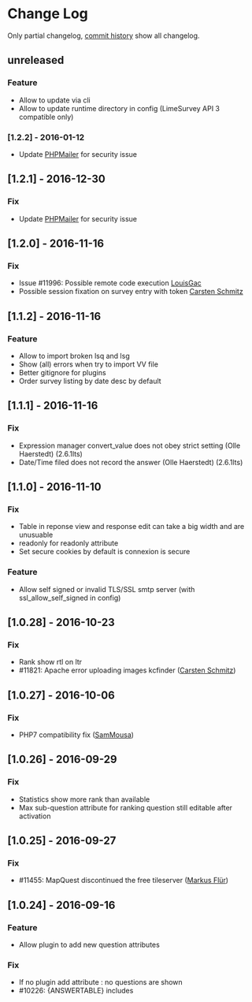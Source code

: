 # Change Log
Only partial changelog, [commit history](https://framagit.org/Shnoulle/LimeSurvey/commits/2.06_SondagesPro) show all changelog.

## unreleased

### Feature
- Allow to update via cli
- Allow to update runtime directory in config (LimeSurvey API 3 compatible only)

### [1.2.2] - 2016-01-12
- Update [PHPMailer](https://github.com/PHPMailer/PHPMailer/releases/tag/v5.2.22) for security issue

## [1.2.1] - 2016-12-30

### Fix
- Update [PHPMailer](https://github.com/PHPMailer/PHPMailer/releases/tag/v5.2.21) for security issue

## [1.2.0] - 2016-11-16

### Fix
- Issue #11996: Possible remote code execution [LouisGac](https://github.com/LouisGac)
- Possible session fixation on survey entry with token [Carsten Schmitz](https://github.com/c-schmitz)

## [1.1.2] - 2016-11-16

### Feature
- Allow to import broken lsq and lsg
- Show (all) errors when try to import VV file
- Better gitignore for plugins
- Order survey listing by date desc by default

## [1.1.1] - 2016-11-16

### Fix
- Expression manager convert_value does not obey strict setting (Olle Haerstedt) (2.6.1lts)
- Date/Time filed does not record the answer (Olle Haerstedt) (2.6.1lts)

## [1.1.0] - 2016-11-10

### Fix
- Table in reponse view and response edit can take a big width and are unusuable
- readonly for readonly attribute
- Set secure cookies by default is connexion is secure

### Feature
- Allow self signed or invalid TLS/SSL smtp server (with ssl_allow_self_signed in config)

## [1.0.28] - 2016-10-23

### Fix
- Rank show rtl on ltr
- #11821: Apache error uploading images kcfinder ([Carsten Schmitz](http://limesurvey.org))

## [1.0.27] - 2016-10-06

### Fix
- PHP7 compatibility fix ([SamMousa](http://befound.nl))

## [1.0.26] - 2016-09-29

### Fix
- Statistics show more rank than available
- Max sub-question attribute for ranking question still editable after activation

## [1.0.25] - 2016-09-27

### Fix
- #11455: MapQuest discontinued the free tileserver ([Markus Flür](http://limesurvey.org))

## [1.0.24] - 2016-09-16

### Feature
- Allow plugin to add new question attributes

### Fix
- If no plugin add attribute : no questions are shown
- #10226: {ANSWERTABLE} includes <script> placed in question text ([LouisGac](http://limesurvey.org))
- ~ and _ in tokens hard to manually enter
- #11509: numerical input option integer only leads to positive integer input only

### Updated
- improve Plain text ANSWERTABLE for email
- better ANSWERTABLE for multiple question.

## [1.0.23] - 2016-07-17

### Feature
- Allow plugin to set more option when using renderHtml

### Fix
- Language is not correct when session timed out  or other error page
- Allow plugin to allow preview question or group without admin rights

## [1.0.22] - 2016-07-05

### Feature
- Log error and warning in tmp/runtime/application.log by default
- Allow plugin to set more option when using renderHtml

### Fix
- Improvement on error when DB save for public survey
- Fix DECIMAL value before try to save

## [1.0.21] - 2016-06-17

### Feature
- Allow to set column number on ranking question

### Fix
- EM tips are empty after reloading page via browser (F5)
- Ranking question : Alert are not show every time
- Ranking question : Add answers can broke Survey DB

## [1.0.20] - 2016-06-16

### Feature
- afterSurveyMenuLoad event to add survey specific menu items

### Fix
- Improvement on Conditions page with array (number) questions
- Google Analytics code not running

## [1.0.19] - 2016-06-09

### Fix
- Better loading of plugins for command
- Default email format in survey to html

## [1.0.17] - 2016-05-19

### Feature
- Add cssclass question attribute

### Fix
- Plugin survey setting type "checkbox" does not properly save
- Map question : google.maps fix for hidden text element
- Numeric comparaison with Expression
- Survey response marked as 'finished' after opening email link/password twice
- Unable to export result as PDF
- PHP memory_limit being set too low
- Bad link for Browse uploaded ressources if publicurl is set

### Updated
- New token table firstname/lastname to 150

## [1.0.9] - 2016-04-22

### Feature
- beforeController event plugin (for web)
- newUnsecureRequest : plugin direct request without CRSF

### Fix
- Checked responses are not read when load "surveys uploaded file"
- Using mktime() EM function broke survey administration
- EM regexMatch function don't show pattern error
- Attachments for registration emails don't get attached
- Remote control list_surveys can list whole surveys, and not only needed
- event beforeTokenEmail is not dispatched for register
- thousand separator break slider in some condition

## [1.0.6] - 2016-03-20

### Fix
- Issue with relevance on X scale with multilingual
- Languages can not be updated in label set administration
- Error with SMTP mail method
- Broken HTML or script can broke Survey Logic File
- beforeHasPermission event don't happen for owner of survey
- [Security] Survey ID not properly sanitized on survey creation
- 4-byte UTF characters (e.g. Emojis) entered into text can cause DB issue (mysql)
- [Security] issue when saving/loading responses on public survey

## [1.0.0] - 2016-03-01

### Fix
- Higher risk that the emails are rated as Spam
- Filter script in Plugin management and Survey Logic file.

### Updated
- Use updatable from config and use it, set to updatable=false

Start with LimeSurvey 2.06lts
